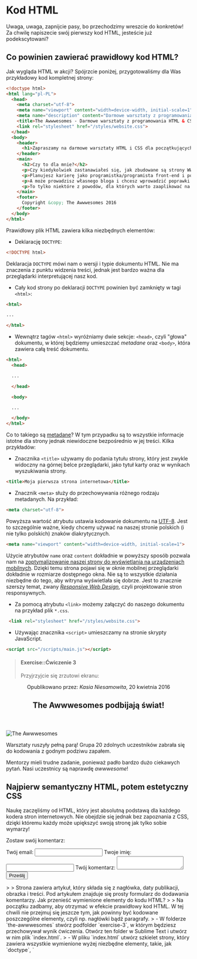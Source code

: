 # Kod HTML

Uwaga, uwaga, zapnijcie pasy, bo przechodzimy wreszcie do konkretów! Za chwilę napiszecie swój pierwszy kod HTML, jesteście już podekscytowani? 

## Co powinien zawierać prawidłowy kod HTML?

Jak wygląda HTML w akcji? Spójrzcie poniżej, przygotowaliśmy dla Was przykładowy kod kompletnej strony:

```html
<!doctype html>
<html lang="pl-PL">
  <head>
    <meta charset="utf-8">
    <meta name="viewport" content="width=device-width, initial-scale=1">
    <meta name="description" content="Darmowe warsztaty z programowania HTML i CSS.">
    <title>The Awwwesomes - Darmowe warsztaty z programowania HTML & CSS</title>
    <link rel="stylesheet" href="/styles/website.css">
  </head>
  <body>
    <header>
      <h1>Zapraszamy na darmowe warsztaty HTML i CSS dla początkujących!</h1>
    </header>
    <main>
      <h2>Czy to dla mnie?</h2>
      <p>Czy kiedykolwiek zastanawiałeś się, jak zbudowane są strony WWW?</p>
      <p>Planujesz karierę jako programistka/programista front-end i potrzebujesz merytorycznego wsparcia na start?</p>
      <p>A może prowadzisz własnego bloga i chcesz wprowadzić poprawki w szablonie, ale nie wiesz, jak to zrobić?</p>
      <p>To tylko niektóre z powodów, dla których warto zaaplikować na warsztaty The Awwwesomes.</p>
    </main>
    <footer>
      Copyright &copy; The Awwwesomes 2016
    </footer>
  </body>
</html>
```

Prawidłowy plik HTML zawiera kilka niezbędnych elementów:

- Deklarację `DOCTYPE`:

```html
<!DOCTYPE html>
```

Deklaracja `DOCTYPE` mówi nam o wersji i typie dokumentu HTML. Nie ma znaczenia z punktu widzenia treści, jednak jest bardzo ważna dla przeglądarki interpretującej nasz kod.

- Cały kod strony po deklaracji `DOCTYPE` powinien być zamknięty w tagi `<html>`:

```html
<html>

...

</html>
```

- Wewnątrz tagów `<html>` wyróżniamy dwie sekcje: `<head>`, czyli "głowa" dokumentu, w której będziemy umieszczać *metadane* oraz `<body>`, która zawiera całą treść dokumentu.

```html
<html>
  <head>

  ...

  </head>

  <body>

  ...

  </body>
</html>
```

Co to takiego są [metadane](https://pl.wikipedia.org/wiki/Metadane)? W tym przypadku są to wszystkie informacje istotne dla strony jednak niewidoczne bezpośrednio w jej treści. Kilka przykładów:

- Znacznika `<title>` używamy do podania tytułu strony, który jest zwykle widoczny na górnej belce przeglądarki, jako tytuł karty oraz w wynikach wyszukiwania strony.

```html
<title>Moja pierwsza strona internetowa</title>
```

- Znacznik `<meta>` służy do przechowywania różnego rodzaju metadanych. Na przykład:

```html
<meta charset="utf-8">
```

Powyższa wartość atrybutu ustawia kodowanie dokumentu na [UTF-8](https://pl.wikipedia.org/wiki/UTF-8). Jest to szczególnie ważne, kiedy chcemy używać na naszej stronie polskich (i nie tylko polskich) znaków diakrytycznych.

```html
<meta name="viewport" content="width=device-width, initial-scale=1">
``` 

Użycie atrybutów `name` oraz `content` dokładnie w powyższy sposób pozwala nam na [zoptymalizowanie naszej strony do wyświetlania na urządzeniach mobilnych](https://developer.mozilla.org/pl/docs/Mozilla/Mobile/Viewport_meta_tag). Dzięki temu strona pojawi się w oknie mobilnej przeglądarki dokładnie w rozmiarze dostępnego okna. Nie są to wszystkie działania niezbędne do tego, aby witryna wyświetlała się dobrze. Jest to znacznie szerszy temat, zwany *[Responsive Web Design](https://developer.mozilla.org/pl/docs/Mozilla/Mobile/Viewport_meta_tag)*, czyli projektowanie stron responsywnych.

- Za pomocą atrybutu `<link>` możemy załączyć do naszego dokumentu na przykład plik `*.css`.

```html
 <link rel="stylesheet" href="/styles/website.css">
```
- Używając znacznika `<script>` umieszczamy na stronie skrypty JavaScript.

```html
<script src="/scripts/main.js"></script>
```

> #### Exercise::Ćwiczenie 3
>
> Przyjrzyjcie się zrzutowi ekranu:
>
><div class="example-wrapper">
  <article>
    <header>
      <p>Opublikowano przez: <em>Kasia Niesamowita</em>,
        <time datetime="2016-04-20T18:00+01:00">20 kwietnia 2016</time>
      </p>
      <h1>The Awwwesomes podbijają świat!</h1>
    </header>
    <img src="/images/screen.jpg" alt="The Awwwesomes">
    <p>Warsztaty ruszyły pełną parą! Grupa 20 zdolnych uczestników zabrała się do kodowania z godnym podziwu zapałem.</p>
    <p>Mentorzy mieli trudne zadanie, ponieważ padło bardzo dużo ciekawych pytań. Nasi uczestnicy są naprawdę <em>awwwesome</em>!</p>
    <h2>Najpierw semantyczny HTML, potem estetyczny CSS</h2>
    <p>Naukę zaczęliśmy od HTML, który jest absolutną podstawą dla każdego kodera stron internetowych. Nie obejdzie się jednak bez zapoznania z CSS, dzięki któremu każdy może upiększyć swoją stronę jak tylko sobie wymarzy!</p>
  </article>
  <form>
    <p>Zostaw swój komentarz:</p>
    <label for="email">Twój email:</label>
    <input type="email" id="email">
    <label for="name">Twoje imię:</label>
    <input type="text" id="name">
    <label for="comment">Twój komentarz:</label>
    <textarea id="comment"></textarea>
    <button type="submit">Prześlij</button>
  </form>
</div>
>
> Strona zawiera artykuł, który składa się z nagłówka, daty publikacji, obrazka i treści. Pod artykułem znajduje się prosty formularz do dodawania komentarzy. Jak przenieść wymienione elementy do kodu HTML?
>
> Na początku zadbamy, aby otrzymać w efekcie prawidłowy kod HTML. W tej chwili nie przejmuj się jeszcze tym, jak powinny być kodowane poszczególne elementy, czyli np. nagłówki bądź paragrafy.
> - W folderze `the-awwwesomes` stwórz podfolder `exercise-3`, w którym będziesz przechowywał wynik ćwiczenia. Otwórz ten folder w Sublime Text i utwórz w nim plik `index.html`.
> - W pliku `index.html` utwórz szkielet strony, który zawiera wszystkie wymienione wyżej niezbędne elementy, takie, jak `doctype`, `<title>` bądź znaczniki `<meta>`.
> - Podstawową treść strony umieść wewnątrz znaczników `<body>` jako zwykły tekst. Otwórz `index.html` w przeglądarce. Co widzisz? Czego brakuje?